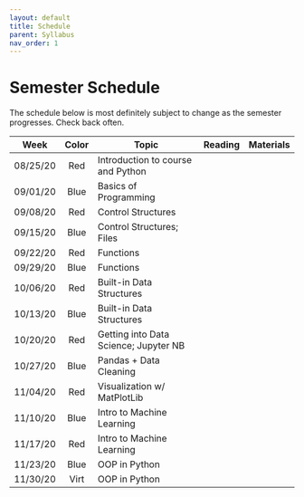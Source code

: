 ```yaml
---
layout: default
title: Schedule
parent: Syllabus
nav_order: 1
---
```


# Semester Schedule

The schedule below is most definitely subject to change as the semester progresses. Check back often. 


|Week      |Color|Topic                                  |Reading            |Materials                          |
|----------|:---:|---------------------------------------|-------------------|-----------------------------------|
|08/25/20  |Red  |Introduction to course and Python      |   |   | 
|09/01/20  |Blue |Basics of Programming                  |   |   | 
|09/08/20  |Red  |Control Structures                     |   |   | 
|09/15/20  |Blue |Control Structures; Files              |   |   |    
|09/22/20  |Red  |Functions                              |   |   |    
|09/29/20  |Blue |Functions                              |   |   |   
|10/06/20  |Red  |Built-in Data Structures               |   |   |    
|10/13/20  |Blue |Built-in Data Structures               |   |   |    
|10/20/20  |Red  |Getting into Data Science; Jupyter NB  |   |   |       
|10/27/20  |Blue |Pandas + Data Cleaning                 |   |   |    
|11/04/20  |Red  |Visualization w/ MatPlotLib            |   |   |    
|11/10/20  |Blue |Intro to Machine Learning              |   |   |   
|11/17/20  |Red  |Intro to Machine Learning              |   |   |   
|11/23/20  |Blue |OOP in Python                          |   |   |   
|11/30/20  |Virt |OOP in Python                          |   |   |     

